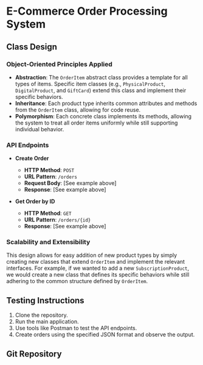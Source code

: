 # E-Commerce Order Processing System

## Class Design

### Object-Oriented Principles Applied

- **Abstraction**: The `OrderItem` abstract class provides a template for all types of items. Specific item classes (e.g., `PhysicalProduct`, `DigitalProduct`, and `GiftCard`) extend this class and implement their specific behaviors.
- **Inheritance**: Each product type inherits common attributes and methods from the `OrderItem` class, allowing for code reuse.
- **Polymorphism**: Each concrete class implements its methods, allowing the system to treat all order items uniformly while still supporting individual behavior.

### API Endpoints

- **Create Order**
    - **HTTP Method**: `POST`
    - **URL Pattern**: `/orders`
    - **Request Body**: [See example above]
    - **Response**: [See example above]

- **Get Order by ID**
    - **HTTP Method**: `GET`
    - **URL Pattern**: `/orders/{id}`
    - **Response**: [See example above]

### Scalability and Extensibility

This design allows for easy addition of new product types by simply creating new classes that extend `OrderItem` and implement the relevant interfaces. For example, if we wanted to add a new `SubscriptionProduct`, we would create a new class that defines its specific behaviors while still adhering to the common structure defined by `OrderItem`.

## Testing Instructions

1. Clone the repository.
2. Run the main application.
3. Use tools like Postman to test the API endpoints.
4. Create orders using the specified JSON format and observe the output.

## Git Repository


